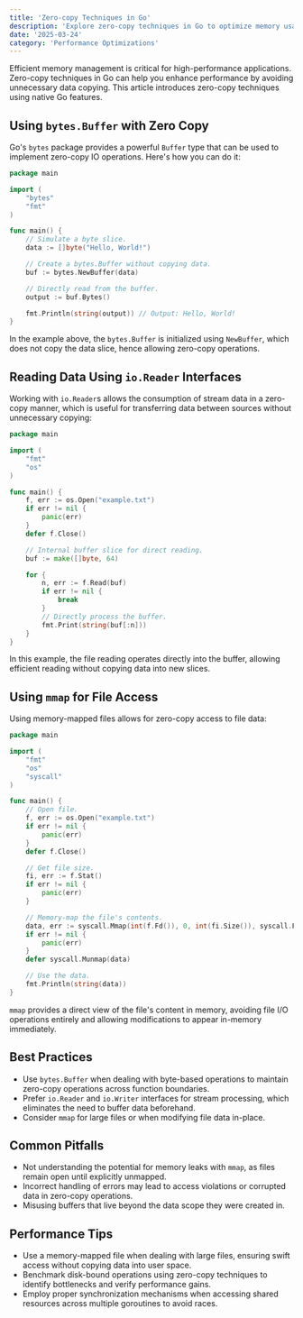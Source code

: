 ```yaml
---
title: 'Zero-copy Techniques in Go'
description: 'Explore zero-copy techniques in Go to optimize memory usage and improve performance by minimizing data copying.'
date: '2025-03-24'
category: 'Performance Optimizations'
---
```


Efficient memory management is critical for high-performance applications. Zero-copy techniques in Go can help you enhance performance by avoiding unnecessary data copying. This article introduces zero-copy techniques using native Go features.

## Using `bytes.Buffer` with Zero Copy

Go's `bytes` package provides a powerful `Buffer` type that can be used to implement zero-copy IO operations. Here's how you can do it:

```go
package main

import (
	"bytes"
	"fmt"
)

func main() {
	// Simulate a byte slice.
	data := []byte("Hello, World!")

	// Create a bytes.Buffer without copying data.
	buf := bytes.NewBuffer(data)

	// Directly read from the buffer.
	output := buf.Bytes()

	fmt.Println(string(output)) // Output: Hello, World!
}
```

In the example above, the `bytes.Buffer` is initialized using `NewBuffer`, which does not copy the data slice, hence allowing zero-copy operations.

## Reading Data Using `io.Reader` Interfaces

Working with `io.Reader`s allows the consumption of stream data in a zero-copy manner, which is useful for transferring data between sources without unnecessary copying:

```go
package main

import (
	"fmt"
	"os"
)

func main() {
	f, err := os.Open("example.txt")
	if err != nil {
		panic(err)
	}
	defer f.Close()

	// Internal buffer slice for direct reading.
	buf := make([]byte, 64)

	for {
		n, err := f.Read(buf)
		if err != nil {
			break
		}
		// Directly process the buffer.
		fmt.Print(string(buf[:n]))
	}
}
```

In this example, the file reading operates directly into the buffer, allowing efficient reading without copying data into new slices.

## Using `mmap` for File Access

Using memory-mapped files allows for zero-copy access to file data:

```go
package main

import (
	"fmt"
	"os"
	"syscall"
)

func main() {
	// Open file.
	f, err := os.Open("example.txt")
	if err != nil {
		panic(err)
	}
	defer f.Close()

	// Get file size.
	fi, err := f.Stat()
	if err != nil {
		panic(err)
	}

	// Memory-map the file's contents.
	data, err := syscall.Mmap(int(f.Fd()), 0, int(fi.Size()), syscall.PROT_READ, syscall.MAP_SHARED)
	if err != nil {
		panic(err)
	}
	defer syscall.Munmap(data)

	// Use the data.
	fmt.Println(string(data))
}
```

`mmap` provides a direct view of the file's content in memory, avoiding file I/O operations entirely and allowing modifications to appear in-memory immediately.

## Best Practices

- Use `bytes.Buffer` when dealing with byte-based operations to maintain zero-copy operations across function boundaries.
- Prefer `io.Reader` and `io.Writer` interfaces for stream processing, which eliminates the need to buffer data beforehand.
- Consider `mmap` for large files or when modifying file data in-place.

## Common Pitfalls

- Not understanding the potential for memory leaks with `mmap`, as files remain open until explicitly unmapped.
- Incorrect handling of errors may lead to access violations or corrupted data in zero-copy operations.
- Misusing buffers that live beyond the data scope they were created in.

## Performance Tips

- Use a memory-mapped file when dealing with large files, ensuring swift access without copying data into user space.
- Benchmark disk-bound operations using zero-copy techniques to identify bottlenecks and verify performance gains.
- Employ proper synchronization mechanisms when accessing shared resources across multiple goroutines to avoid races.